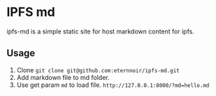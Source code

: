 # IPFS md #

ipfs-md is a simple static site for host markdown content for ipfs.


## Usage ##

1. Clone `git clone git@github.com:eternnoir/ipfs-md.git`
2. Add markdown file to md folder.
3. Use get param `md` to load file. `http://127.0.0.1:8000/?md=hello.md`
